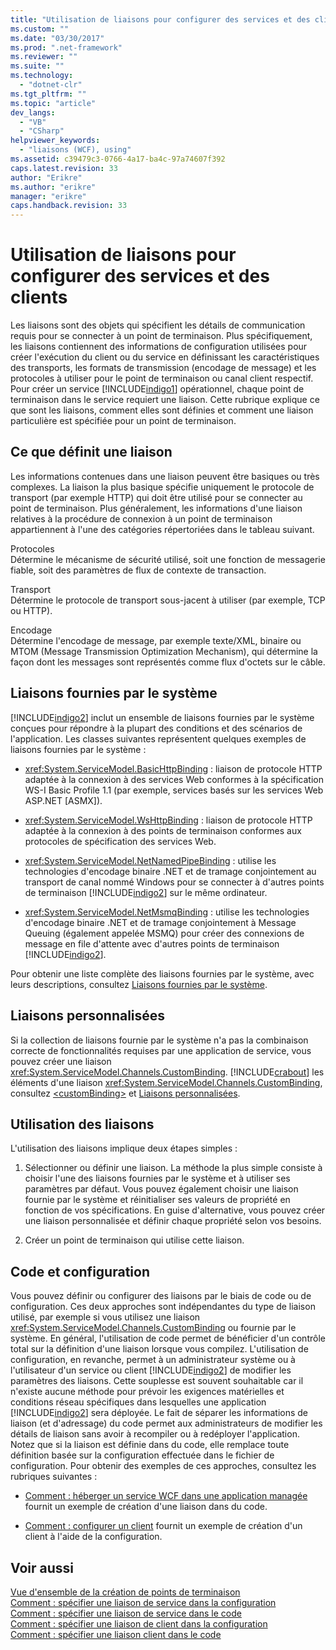 ```yaml
---
title: "Utilisation de liaisons pour configurer des services et des clients | Microsoft Docs"
ms.custom: ""
ms.date: "03/30/2017"
ms.prod: ".net-framework"
ms.reviewer: ""
ms.suite: ""
ms.technology: 
  - "dotnet-clr"
ms.tgt_pltfrm: ""
ms.topic: "article"
dev_langs: 
  - "VB"
  - "CSharp"
helpviewer_keywords: 
  - "liaisons (WCF), using"
ms.assetid: c39479c3-0766-4a17-ba4c-97a74607f392
caps.latest.revision: 33
author: "Erikre"
ms.author: "erikre"
manager: "erikre"
caps.handback.revision: 33
---
```

# Utilisation de liaisons pour configurer des services et des clients
Les liaisons sont des objets qui spécifient les détails de communication requis pour se connecter à un point de terminaison.  Plus spécifiquement, les liaisons contiennent des informations de configuration utilisées pour créer l'exécution du client ou du service en définissant les caractéristiques des transports, les formats de transmission \(encodage de message\) et les protocoles à utiliser pour le point de terminaison ou canal client respectif.  Pour créer un service [!INCLUDE[indigo1](../../../includes/indigo1-md.md)] opérationnel, chaque point de terminaison dans le service requiert une liaison.  Cette rubrique explique ce que sont les liaisons, comment elles sont définies et comment une liaison particulière est spécifiée pour un point de terminaison.  
  
## Ce que définit une liaison  
 Les informations contenues dans une liaison peuvent être basiques ou très complexes.  La liaison la plus basique spécifie uniquement le protocole de transport \(par exemple HTTP\) qui doit être utilisé pour se connecter au point de terminaison.  Plus généralement, les informations d'une liaison relatives à la procédure de connexion à un point de terminaison appartiennent à l'une des catégories répertoriées dans le tableau suivant.  
  
 Protocoles  
 Détermine le mécanisme de sécurité utilisé, soit une fonction de messagerie fiable, soit des paramètres de flux de contexte de transaction.  
  
 Transport  
 Détermine le protocole de transport sous\-jacent à utiliser \(par exemple, TCP ou HTTP\).  
  
 Encodage  
 Détermine l'encodage de message, par exemple texte\/XML, binaire ou MTOM \(Message Transmission Optimization Mechanism\), qui détermine la façon dont les messages sont représentés comme flux d'octets sur le câble.  
  
## Liaisons fournies par le système  
 [!INCLUDE[indigo2](../../../includes/indigo2-md.md)] inclut un ensemble de liaisons fournies par le système conçues pour répondre à la plupart des conditions et des scénarios de l'application.  Les classes suivantes représentent quelques exemples de liaisons fournies par le système :  
  
-   <xref:System.ServiceModel.BasicHttpBinding> : liaison de protocole HTTP adaptée à la connexion à des services Web conformes à la spécification WS\-I Basic Profile 1.1 \(par exemple, services basés sur les services Web ASP.NET \[ASMX\]\).  
  
-   <xref:System.ServiceModel.WsHttpBinding> : liaison de protocole HTTP adaptée à la connexion à des points de terminaison conformes aux protocoles de spécification des services Web.  
  
-   <xref:System.ServiceModel.NetNamedPipeBinding> : utilise les technologies d'encodage binaire .NET et de tramage conjointement au transport de canal nommé Windows pour se connecter à d'autres points de terminaison [!INCLUDE[indigo2](../../../includes/indigo2-md.md)] sur le même ordinateur.  
  
-   <xref:System.ServiceModel.NetMsmqBinding> : utilise les technologies d'encodage binaire .NET et de tramage conjointement à Message Queuing \(également appelée MSMQ\) pour créer des connexions de message en file d'attente avec d'autres points de terminaison [!INCLUDE[indigo2](../../../includes/indigo2-md.md)].  
  
 Pour obtenir une liste complète des liaisons fournies par le système, avec leurs descriptions, consultez [Liaisons fournies par le système](../../../docs/framework/wcf/system-provided-bindings.md).  
  
## Liaisons personnalisées  
 Si la collection de liaisons fournie par le système n'a pas la combinaison correcte de fonctionnalités requises par une application de service, vous pouvez créer une liaison <xref:System.ServiceModel.Channels.CustomBinding>.  [!INCLUDE[crabout](../../../includes/crabout-md.md)] les éléments d'une liaison <xref:System.ServiceModel.Channels.CustomBinding>, consultez [\<customBinding\>](../../../docs/framework/configure-apps/file-schema/wcf/custombinding.md) et [Liaisons personnalisées](../../../docs/framework/wcf/extending/custom-bindings.md).  
  
## Utilisation des liaisons  
 L'utilisation des liaisons implique deux étapes simples :  
  
1.  Sélectionner ou définir une liaison.  La méthode la plus simple consiste à choisir l'une des liaisons fournies par le système et à utiliser ses paramètres par défaut.  Vous pouvez également choisir une liaison fournie par le système et réinitialiser ses valeurs de propriété en fonction de vos spécifications.  En guise d'alternative, vous pouvez créer une liaison personnalisée et définir chaque propriété selon vos besoins.  
  
2.  Créer un point de terminaison qui utilise cette liaison.  
  
## Code et configuration  
 Vous pouvez définir ou configurer des liaisons par le biais de code ou de configuration.  Ces deux approches sont indépendantes du type de liaison utilisé, par exemple si vous utilisez une liaison <xref:System.ServiceModel.Channels.CustomBinding> ou fournie par le système.  En général, l'utilisation de code permet de bénéficier d'un contrôle total sur la définition d'une liaison lorsque vous compilez.  L'utilisation de configuration, en revanche, permet à un administrateur système ou à l'utilisateur d'un service ou client [!INCLUDE[indigo2](../../../includes/indigo2-md.md)] de modifier les paramètres des liaisons.  Cette souplesse est souvent souhaitable car il n'existe aucune méthode pour prévoir les exigences matérielles et conditions réseau spécifiques dans lesquelles une application [!INCLUDE[indigo2](../../../includes/indigo2-md.md)] sera déployée.  Le fait de séparer les informations de liaison \(et d'adressage\) du code permet aux administrateurs de modifier les détails de liaison sans avoir à recompiler ou à redéployer l'application.  Notez que si la liaison est définie dans du code, elle remplace toute définition basée sur la configuration effectuée dans le fichier de configuration.  Pour obtenir des exemples de ces approches, consultez les rubriques suivantes :  
  
-   [Comment : héberger un service WCF dans une application managée](../../../docs/framework/wcf/how-to-host-a-wcf-service-in-a-managed-application.md) fournit un exemple de création d'une liaison dans du code.  
  
-   [Comment : configurer un client](../../../docs/framework/wcf/how-to-configure-a-basic-wcf-client.md) fournit un exemple de création d'un client à l'aide de la configuration.  
  
## Voir aussi  
 [Vue d'ensemble de la création de points de terminaison](../../../docs/framework/wcf/endpoint-creation-overview.md)   
 [Comment : spécifier une liaison de service dans la configuration](../../../docs/framework/wcf/how-to-specify-a-service-binding-in-configuration.md)   
 [Comment : spécifier une liaison de service dans le code](../../../docs/framework/wcf/how-to-specify-a-service-binding-in-code.md)   
 [Comment : spécifier une liaison de client dans la configuration](../../../docs/framework/wcf/how-to-specify-a-client-binding-in-configuration.md)   
 [Comment : spécifier une liaison client dans le code](../../../docs/framework/wcf/how-to-specify-a-client-binding-in-code.md)